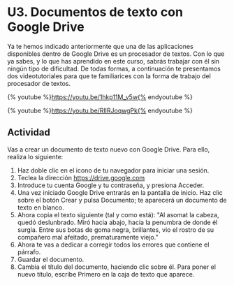 # U3. Documentos de texto con Google Drive

Ya te hemos indicado anteriormente que una de las aplicaciones disponibles dentro de Google Drive es un procesador de textos. Con lo que ya sabes, y lo que has aprendido en este curso, sabrás trabajar con él sin ningún tipo de dificultad. De todas formas, a continuación te presentamos dos videotutoriales para que te familiarices con la forma de trabajo del procesador de textos.

{% youtube %}https://youtu.be/1hkp11M_v5w{% endyoutube %}

{% youtube %}https://youtu.be/RlIRJoqwgPk{% endyoutube %}

## Actividad

Vas a crear un documento de texto nuevo con Google Drive. Para ello, realiza lo siguiente:

1.  Haz doble clic en el icono de tu navegador para iniciar una sesión.
2.  Teclea la dirección https://drive.google.com
3.  Introduce tu cuenta Google y tu contraseña, y presiona Acceder.
4.  Una vez iniciado Google Drive entrarás en la pantalla de inicio. Haz clic sobre el botón Crear y pulsa Documento; te aparecerá un documento de texto en blanco.
5.  Ahora copia el texto siguiente (tal y como está): "Al asomat la cabeza, quedó deslunbrado. Miró hacia abajo, hacia la penumbra de donde él surgía. Entre sus botas de goma negra, brillantes, vio el rostro de su compañero mal afeitado, prematuramente viejo."
6.  Ahora te vas a dedicar a corregir todos los errores que contiene el párrafo.
7.  Guardar el documento.
8.  Cambia el título del documento, haciendo clic sobre él. Para poner el nuevo título, escribe Primero en la caja de texto que aparece.

